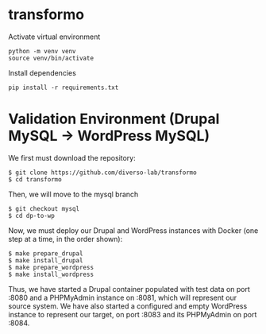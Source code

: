 # transformo

Activate virtual environment

```
python -m venv venv
source venv/bin/activate
```

Install dependencies

```
pip install -r requirements.txt
```

# Validation Environment (Drupal MySQL -> WordPress MySQL)

We first must download the repository:
```
$ git clone https://github.com/diverso-lab/transformo
$ cd transformo
```

Then, we will move to the mysql branch
```
$ git checkout mysql
$ cd dp-to-wp
```

Now, we must deploy our Drupal and WordPress instances with Docker (one step at a time, in the order shown):
```
$ make prepare_drupal
$ make install_drupal
$ make prepare_wordpress
$ make install_wordpress
```

Thus, we have started a Drupal container populated with test data on port :8080 and a PHPMyAdmin instance on :8081, which will represent our source system. We have also started a configured and empty WordPress instance to represent our target, on port :8083 and its PHPMyAdmin on port :8084.
